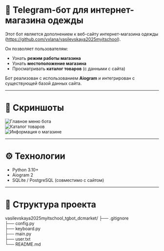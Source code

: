 # 🤖 Telegram-бот для интернет-магазина одежды

Этот бот является дополнением к веб-сайту интернет-магазина одежды (https://github.com/vxlana/vasilevskaya2025myitschool).  

Он позволяет пользователям:

- Узнать **режим работы магазина**  
- Узнать **местоположение магазина**  
- Просматривать **каталог товаров** (с данными с сайта)  

Бот реализован с использованием **Aiogram** и интегрирован с существующей базой данных сайта.

---

# 📸 Скриншоты

![Главное меню бота](screenshots/main_menu.png)  
![Каталог товаров](screenshots/catalog.png)  
![Информация о магазине](screenshots/info.png)

---

# ⚙️ Технологии

- Python 3.10+  
- Aiogram 2  
- SQLite / PostgreSQL (совместимо с сайтом)  

---

# 📖 Структура проекта

vasilevskaya2025myitschool_tgbot_dcmarket/
├── .gitignore             
├── config.py      
├── keyboard.py          
├── main.py  
├── user.txt         
└── README.md